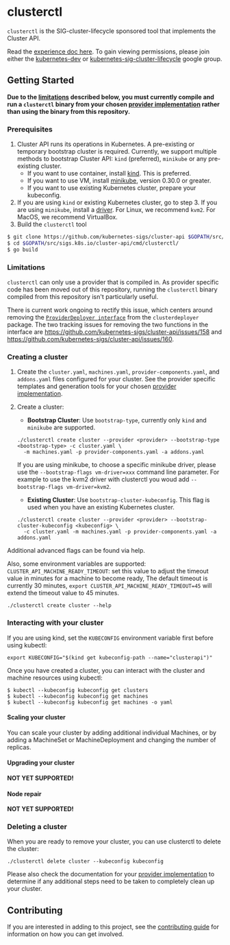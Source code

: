 # clusterctl

`clusterctl` is the SIG-cluster-lifecycle sponsored tool that implements the Cluster API.

Read the [experience doc here](https://docs.google.com/document/d/1-sYb3EdkRga49nULH1kSwuQFf1o6GvAw_POrsNo5d8c/edit#). To gain viewing permissions, please join either the [kubernetes-dev](https://groups.google.com/forum/#!forum/kubernetes-dev) or [kubernetes-sig-cluster-lifecycle](https://groups.google.com/forum/#!forum/kubernetes-sig-cluster-lifecycle) google group.

## Getting Started

**Due to the [limitations](#limitations) described below, you must currently compile and run a `clusterctl` binary
from your chosen [provider implementation](../../README.md#provider-implementations) rather than using the binary from
this repository.**


### Prerequisites

1. Cluster API runs its operations in Kubernetes. A pre-existing or temporary bootstrap cluster is required. Currently, we support multiple methods to bootstrap Cluster API: `kind` (preferred), `minikube` or any pre-existing cluster.
   - If you want to use container, install [kind](https://github.com/kubernetes-sigs/kind#installation-and-usage). This is preferred.
   - If you want to use VM, install [minikube](https://kubernetes.io/docs/tasks/tools/install-minikube/), version 0.30.0 or greater.
   - If you want to use existing Kubernetes cluster, prepare your kubeconfig.
2. If you are using `kind` or existing Kubernetes cluster, go to step 3. If you are using `minikube`, install a [driver](https://github.com/kubernetes/minikube/blob/master/docs/drivers.md). For Linux, we recommend `kvm2`. For MacOS, we recommend VirtualBox.
2. Build the `clusterctl` tool

```bash
$ git clone https://github.com/kubernetes-sigs/cluster-api $GOPATH/src/sigs.k8s.io/cluster-api
$ cd $GOPATH/src/sigs.k8s.io/cluster-api/cmd/clusterctl/
$ go build
```

### Limitations

`clusterctl` can only use a provider that is compiled in. As provider specific code has been moved out
of this repository, running the `clusterctl` binary compiled from this repository isn't particularly useful.

There is current work ongoing to rectify this issue, which centers around removing the
[`ProviderDeployer interface`](https://github.com/kubernetes-sigs/cluster-api/blob/b90c541b315ecbac096fa371b4436d60ce5715a9/clusterctl/clusterdeployer/clusterdeployer.go#L33-L40)
from the `clusterdeployer` package. The two tracking issues for removing the two functions in the interface are
https://github.com/kubernetes-sigs/cluster-api/issues/158 and https://github.com/kubernetes-sigs/cluster-api/issues/160.

### Creating a cluster

1. Create the `cluster.yaml`, `machines.yaml`, `provider-components.yaml`, and `addons.yaml` files configured for your cluster.
   See the provider specific templates and generation tools for your chosen [provider implementation](../../README.md#provider-implementations).

1. Create a cluster:

   - __Bootstrap Cluster__: Use `bootstrap-type`, currently only `kind` and `minikube` are supported.

   ```shell
   ./clusterctl create cluster --provider <provider> --bootstrap-type <bootstrap-type> -c cluster.yaml \
     -m machines.yaml -p provider-components.yaml -a addons.yaml
   ```

   If you are using minikube, to choose a specific minikube driver, please use the `--bootstrap-flags vm-driver=xxx` command line parameter. For example to use the kvm2 driver with clusterctl you woud add `--bootstrap-flags vm-driver=kvm2`.

   -  __Existing Cluster__:  Use `bootstrap-cluster-kubeconfig`. This flag is used when you have an existing Kubernetes cluster.

   ```shell
   ./clusterctl create cluster --provider <provider> --bootstrap-cluster-kubeconfig <kubeconfig> \
     -c cluster.yaml -m machines.yaml -p provider-components.yaml -a addons.yaml
   ```

Additional advanced flags can be found via help.

Also, some environment variables are supported:
`CLUSTER_API_MACHINE_READY_TIMEOUT`: set this value to adjust the timeout value in minutes for a machine to become ready, The default timeout is currently 30 minutes, `export CLUSTER_API_MACHINE_READY_TIMEOUT=45` will extend the timeout value to 45 minutes.

```shell
./clusterctl create cluster --help
```

### Interacting with your cluster

If you are using kind, set the `KUBECONFIG` environment variable first before using kubectl:

```
export KUBECONFIG="$(kind get kubeconfig-path --name="clusterapi")"
```

Once you have created a cluster, you can interact with the cluster and machine
resources using kubectl:

```
$ kubectl --kubeconfig kubeconfig get clusters
$ kubectl --kubeconfig kubeconfig get machines
$ kubectl --kubeconfig kubeconfig get machines -o yaml
```

#### Scaling your cluster

You can scale your cluster by adding additional individual Machines, or by adding a MachineSet or MachineDeployment
and changing the number of replicas.

#### Upgrading your cluster

**NOT YET SUPPORTED!**

#### Node repair

**NOT YET SUPPORTED!**

### Deleting a cluster

When you are ready to remove your cluster, you can use clusterctl to delete the cluster:

```shell
./clusterctl delete cluster --kubeconfig kubeconfig
```

Please also check the documentation for your [provider implementation](../../README.md#provider-implementations)
to determine if any additional steps need to be taken to completely clean up your cluster.

## Contributing

If you are interested in adding to this project, see the [contributing guide](CONTRIBUTING.md) for information on how you can get involved.
